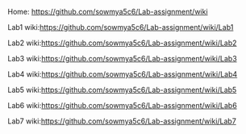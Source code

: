 Home: https://github.com/sowmya5c6/Lab-assignment/wiki

Lab1 wiki:https://github.com/sowmya5c6/Lab-assignment/wiki/Lab1

Lab2 wiki:https://github.com/sowmya5c6/Lab-assignment/wiki/Lab2

Lab3 wiki:https://github.com/sowmya5c6/Lab-assignment/wiki/Lab3

Lab4 wiki:https://github.com/sowmya5c6/Lab-assignment/wiki/Lab4

Lab5 wiki:https://github.com/sowmya5c6/Lab-assignment/wiki/Lab5

Lab6 wiki:https://github.com/sowmya5c6/Lab-assignment/wiki/Lab6

Lab7 wiki:https://github.com/sowmya5c6/Lab-assignment/wiki/Lab7



